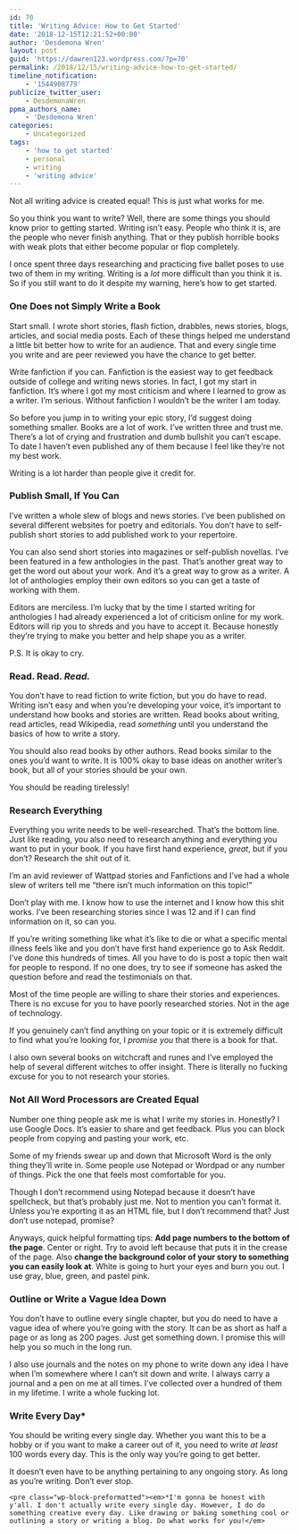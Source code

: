 ```yaml
---
id: 70
title: 'Writing Advice: How to Get Started'
date: '2018-12-15T12:21:52+00:00'
author: 'Desdemona Wren'
layout: post
guid: 'https://dawren123.wordpress.com/?p=70'
permalink: /2018/12/15/writing-advice-how-to-get-started/
timeline_notification:
    - '1544908779'
publicize_twitter_user:
    - DesdemonaWren
ppma_authors_name:
    - 'Desdemona Wren'
categories:
    - Uncategorized
tags:
    - 'how to get started'
    - personal
    - writing
    - 'writing advice'
---
```


Not all writing advice is created equal! This is just what works for me.

So you think you want to write? Well, there are some things you should know prior to getting started. Writing isn’t easy. People who think it is, are the people who never finish anything. That or they publish horrible books with weak plots that either become popular or flop completely.

I once spent three days researching and practicing five ballet poses to use two of them in my writing. Writing is a *lot* more difficult than you think it is. So if you still want to do it despite my warning, here’s how to get started.

### One Does not Simply Write a Book

Start small. I wrote short stories, flash fiction, drabbles, news stories, blogs, articles, and social media posts. Each of these things helped me understand a little bit better how to write for an audience. That and every single time you write and are peer reviewed you have the chance to get better.

Write fanfiction if you can. Fanfiction is the easiest way to get feedback outside of college and writing news stories. In fact, I got my start in fanfiction. It’s where I got my most criticism and where I learned to grow as a writer. I’m serious. Without fanfiction I wouldn’t be the writer I am today.

So before you jump in to writing your epic story, I’d suggest doing something smaller. Books are a lot of work. I’ve written three and trust me. There’s a lot of crying and frustration and dumb bullshit you can’t escape. To date I haven’t even published any of them because I feel like they’re not my best work.

Writing is a lot harder than people give it credit for.

### Publish Small, If You Can

I’ve written a whole slew of blogs and news stories. I’ve been published on several different websites for poetry and editorials. You don’t have to self-publish short stories to add published work to your repertoire.

You can also send short stories into magazines or self-publish novellas. I’ve been featured in a few anthologies in the past. That’s another great way to get the word out about your work. And it’s a great way to grow as a writer. A lot of anthologies employ their own editors so you can get a taste of working with them.

Editors are merciless. I’m lucky that by the time I started writing for anthologies I had already experienced a lot of criticism online for my work. Editors will rip you to shreds and you have to accept it. Because honestly they’re trying to make you better and help shape you as a writer.

P.S. It is okay to cry.

### Read. Read. *Read.* 

You don’t have to read fiction to write fiction, but you do have to read. Writing isn’t easy and when you’re developing your voice, it’s important to understand how books and stories are written. Read books about writing, read articles, read Wikipedia, read *something* until you understand the basics of how to write a story.

You should also read books by other authors. Read books similar to the ones you’d want to write. It is 100% okay to base ideas on another writer’s book, but all of your stories should be your own.

You should be reading tirelessly!

### **Research Everything**

Everything you write needs to be well-researched. That’s the bottom line. Just like reading, you also need to research anything and everything you want to put in your book. If you have first hand experience, *great*, but if you don’t? Research the shit out of it.

I’m an avid reviewer of Wattpad stories and Fanfictions and I’ve had a whole slew of writers tell me “there isn’t much information on this topic!”

Don’t play with me. I know how to use the internet and I know how this shit works. I’ve been researching stories since I was 12 and if I can find information on it, so can you.

If you’re writing something like what it’s like to die or what a specific mental illness feels like and you don’t have first hand experience go to Ask Reddit. I’ve done this hundreds of times. All you have to do is post a topic then wait for people to respond. If no one does, try to see if someone has asked the question before and read the testimonials on that.

Most of the time people are willing to share their stories and experiences. There is no excuse for you to have poorly researched stories. Not in the age of technology.

If you genuinely can’t find anything on your topic or it is extremely difficult to find what you’re looking for, I *promise you* that there is a book for that.

I also own several books on witchcraft and runes and I’ve employed the help of several different witches to offer insight. There is literally no fucking excuse for you to not research your stories.

### Not All Word Processors are Created Equal

Number one thing people ask me is what I write my stories in. Honestly? I use Google Docs. It’s easier to share and get feedback. Plus you can block people from copying and pasting your work, etc.

Some of my friends swear up and down that Microsoft Word is the only thing they’ll write in. Some people use Notepad or Wordpad or any number of things. Pick the one that feels most comfortable for you.

Though I don’t recommend using Notepad because it doesn’t have spellcheck, but that’s probably just me. Not to mention you can’t format it. Unless you’re exporting it as an HTML file, but I don’t recommend that? Just don’t use notepad, promise?

Anyways, quick helpful formatting tips: **Add page numbers to the bottom of the page**. Center or right. Try to avoid left because that puts it in the crease of the page. Also **change the background color of your story to something you can easily look at**. White is going to hurt your eyes and burn you out. I use gray, blue, green, and pastel pink.

### Outline or Write a Vague Idea Down

You don’t have to outline every single chapter, but you do need to have a vague idea of where you’re going with the story. It can be as short as half a page or as long as 200 pages. Just get something down. I promise this will help you so much in the long run.

I also use journals and the notes on my phone to write down any idea I have when I’m somewhere where I can’t sit down and write. I always carry a journal and a pen on me at all times. I’ve collected over a hundred of them in my lifetime. I write a whole fucking lot.

### Write Every Day\*

You should be writing every single day. Whether you want this to be a hobby or if you want to make a career out of it, you need to write *at least* 100 words every day. This is the only way you’re going to get better.

It doesn’t even have to be anything pertaining to any ongoing story. As long as you’re writing. Don’t ever stop.

```
<pre class="wp-block-preformatted"><em>*I'm gonna be honest with y'all. I don't actually write every single day. However, I do do something creative every day. Like drawing or baking something cool or outlining a story or writing a blog. Do what works for you!</em>
```
